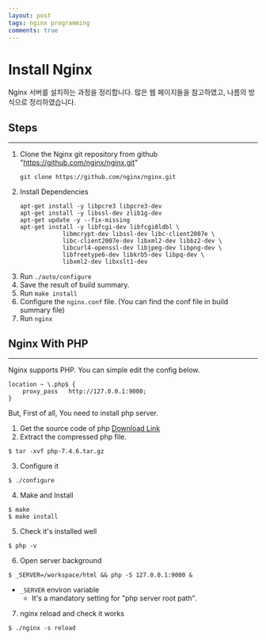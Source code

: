 ```yaml
---
layout: post
tags: nginx programming
comments: true
---
```


# Install Nginx


Nginx 서버를 설치하는 과정을 정리합니다. 많은 웹 페이지들을 참고하였고,
나름의 방식으로 정리하였습니다.
  
  

## Steps

---

1. Clone the Nginx git repository from github "https://github.com/nginx/nginx.git"
    ```
    git clone https://github.com/nginx/nginx.git
    ```
2. Install Dependencies
    ```
    apt-get install -y libpcre3 libpcre3-dev
    apt-get install -y libssl-dev zlib1g-dev
    apt-get update -y --fix-missing
    apt-get install -y libfcgi-dev libfcgi0ldbl \
                libmcrypt-dev libssl-dev libc-client2007e \
                libc-client2007e-dev libxml2-dev libbz2-dev \
                libcurl4-openssl-dev libjpeg-dev libpng-dev \
                libfreetype6-dev libkrb5-dev libpq-dev \
                libxml2-dev libxslt1-dev
    ```
3. Run `./auto/configure`
4. Save the result of build summary.
5. Run `make install`
6. Configure the `nginx.conf` file. (You can find the conf file in build summary file)
7. Run `nginx`
  
  

## Nginx With PHP

---

Nginx supports PHP. You can simple edit the config below.

```
location ~ \.php$ {
    proxy_pass   http://127.0.0.1:9000;
}
```

But, First of all, You need to install php server.

1. Get the source code of php [Download Link](https://www.php.net/distributions/php-7.4.6.tar.gz)
2. Extract the compressed php file.
```
$ tar -xvf php-7.4.6.tar.gz
```
3. Configure it
```
$ ./configure
```
4. Make and Install
```
$ make
$ make install
```
5. Check it's installed well
```
$ php -v
```
6. Open server background
```
$ _SERVER=/workspace/html && php -S 127.0.0.1:9000 &
```
* `_SERVER` environ variable
    * It's a mandatory setting for "php server root path".
7. nginx reload and check it works
```
$ ./nginx -s reload
```
